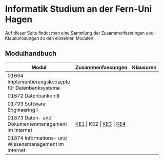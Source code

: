 # Informatik Studium an der Fern-Uni Hagen

Auf dieser Seite findet man eine Sammlung der Zusammenfassungen und Klausurlösungen zu den einzelnen Modulen.

## Modulhandbuch

Modul | Zusammenfassungen | Klausuren
---  | ---            | ---
01664 Implementierungskonzepte für Datenbanksysteme | |
01672 Datenbanken II | |
01793 Software Engineering I |  | 
01873 Daten- und Dokumentenmanagement im Internet  | [KE1](./01873/ke1.md) &#x007C; KE2 &#x007C; [KE3](./01873/ke3.md) &#x007C; [KE4](./01873/ke4.md) |
01874 Informations- und Wissensmanagement im Internet | |
 